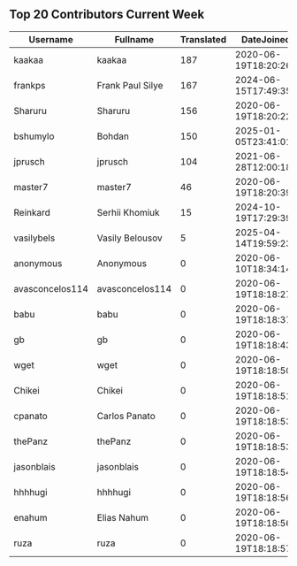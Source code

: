 ## Top 20 Contributors Current Week ##
|Username|Fullname|Translated|DateJoined|Language|
|--------|--------|----------|----------|-------|
|kaakaa|kaakaa|187|2020-06-19T18:20:26Z|ja|
|frankps|Frank Paul Silye|167|2024-06-15T17:49:35.|nb_NO|
|Sharuru|Sharuru|156|2020-06-19T18:20:22.|zh_Hans|
|bshumylo|Bohdan|150|2025-01-05T23:41:01.|uk|
|jprusch|jprusch|104|2021-06-28T12:00:18.|de|
|master7|master7|46|2020-06-19T18:20:39.|pl|
|Reinkard|Serhii Khomiuk|15|2024-10-19T17:29:39.|uk|
|vasilybels|Vasily Belousov|5|2025-04-14T19:59:23.|ru|
|anonymous|Anonymous|0|2020-06-10T18:34:14.||
|avasconcelos114|avasconcelos114|0|2020-06-19T18:18:27Z||
|babu|babu|0|2020-06-19T18:18:37.||
|gb|gb|0|2020-06-19T18:18:43.||
|wget|wget|0|2020-06-19T18:18:50Z|ro|
|Chikei|Chikei|0|2020-06-19T18:18:51Z|zh_Hant|
|cpanato|Carlos Panato|0|2020-06-19T18:18:53Z||
|thePanz|thePanz|0|2020-06-19T18:18:53Z||
|jasonblais|jasonblais|0|2020-06-19T18:18:54Z||
|hhhhugi|hhhhugi|0|2020-06-19T18:18:56.||
|enahum|Elias  Nahum|0|2020-06-19T18:18:56Z|es|
|ruza|ruza|0|2020-06-19T18:18:57.||
